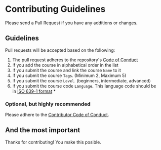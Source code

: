 # Contributing Guidelines

Please send a Pull Request if you have any additions or changes.

## Guidelines

Pull requests will be accepted based on the following:

1. The pull request adheres to the repository's [Code of Conduct](/CODE_OF_CONDUCT.md)
1. If you add the course in alphabetical order in the list
1. If you submit the course and link the course `Name` to it
1. If you submit the course `Tags`. (Minimum 2, Maximum 5)
1. If you submit the course `Level`. (beginners, intermediate, advanced)
1. If you submit the course code `Language`. This language code should be in [ISO 639-1 format](https://en.wikipedia.org/wiki/List_of_ISO_639-1_codes) \*

### Optional, but highly recommended

Please adhere to the [Contributor Code of Conduct](CodeOfConduct.md).

## And the most important

Thanks for contributing! You make this posible.
